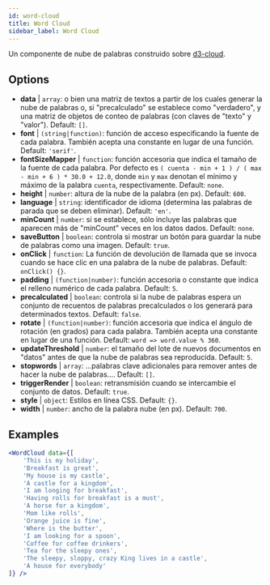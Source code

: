 ```yaml
---
id: word-cloud 
title: Word Cloud
sidebar_label: Word Cloud
---
```


Un componente de nube de palabras construido sobre [d3-cloud](https://github.com/jasondavies/d3-cloud).

## Options

* __data__ | `array`: o bien una matriz de textos a partir de los cuales generar la nube de palabras o, si "precalculado" se establece como "verdadero", y una matriz de objetos de conteo de palabras (con claves de "texto" y "valor"). Default: `[]`.
* __font__ | `(string|function)`: función de acceso especificando la fuente de cada palabra. También acepta una constante en lugar de una función. Default: `'serif'`.
* __fontSizeMapper__ | `function`: función accesoria que indica el tamaño de la fuente de cada palabra. Por defecto es `( cuenta - min + 1 ) / ( max - min + 6 ) * 30.0 + 12.0`, donde `min` y `max` denotan el mínimo y máximo de la palabra `cuenta`, respectivamente. Default: `none`.
* __height__ | `number`: altura de la nube de la palabra (en px). Default: `600`.
* __language__ | `string`: identificador de idioma (determina las palabras de parada que se deben eliminar). Default: `'en'`.
* __minCount__ | `number`: si se establece, sólo incluye las palabras que aparecen más de "minCount" veces en los datos dados. Default: `none`.
* __saveButton__ | `boolean`: controla si mostrar un botón para guardar la nube de palabras como una imagen. Default: `true`.
* __onClick__ | `function`: La función de devolución de llamada que se invoca cuando se hace clic en una palabra de la nube de palabras. Default: `onClick() {}`.
* __padding__ | `(function|number)`: función accesoria o constante que indica el relleno numérico de cada palabra. Default: `5`.
* __precalculated__ | `boolean`: controla si la nube de palabras espera un conjunto de recuentos de palabras precalculados o los generará para determinados textos. Default: `false`.
* __rotate__ | `(function|number)`: función accesoria que indica el ángulo de rotación (en grados) para cada palabra. También acepta una constante en lugar de una función. Default: `word => word.value % 360`.
* __updateThreshold__ | `number`: el tamaño del lote de nuevos documentos en "datos" antes de que la nube de palabras sea reproducida. Default: `5`.
* __stopwords__ | `array`: ...palabras clave adicionales para remover antes de hacer la nube de palabras.... Default: `[]`.
* __triggerRender__ | `boolean`: retransmisión cuando se intercambie el conjunto de datos. Default: `true`.
* __style__ | `object`: Estilos en línea CSS. Default: `{}`.
* __width__ | `number`: ancho de la palabra nube (en px). Default: `700`.


## Examples

```jsx live
<WordCloud data={[
	'This is my holiday', 
	'Breakfast is great', 
	'My house is my castle', 
	'A castle for a kingdom', 
	'I am longing for breakfast',
	'Having rolls for breakfast is a must',
	'A horse for a kingdom',
	'Mom like rolls',
	'Orange juice is fine',
	'Where is the butter',
	'I am looking for a spoon',
	'Coffee for coffee drinkers',
	'Tea for the sleepy ones',
	'The sleepy, sloppy, crazy King lives in a castle',
	'A house for everybody'
]} />
```




